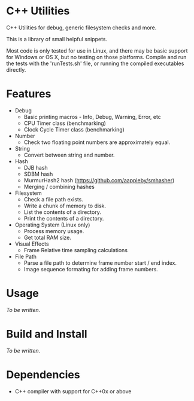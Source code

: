 # C++ Utilities

C++ Utilities for debug, generic filesystem checks and more.

This is a library of small helpful snippets.  

Most code is only tested for use in Linux, and there may be basic support for Windows or OS X, but no testing on those platforms. Compile and run the tests with the 'runTests.sh' file, or running the compiled executables directly.

# Features

- Debug
  - Basic printing macros - Info, Debug, Warning, Error, etc
  - CPU Timer class (benchmarking)
  - Clock Cycle Timer class (benchmarking)
- Number
  - Check two floating point numbers are approximately equal.
- String
  - Convert between string and number.
- Hash
  - DJB hash
  - SDBM hash
  - MurmurHash2 hash (https://github.com/aappleby/smhasher)
  - Merging / combining hashes
- Filesystem
  - Check a file path exists.
  - Write a chunk of memory to disk.
  - List the contents of a directory.
  - Print the contents of a directory.
- Operating System (Linux only)
  - Process memory usage.
  - Get total RAM size.
- Visual Effects
  - Frame Relative time sampling calculations
- File Path
  - Parse a file path to determine frame number start / end index.
  - Image sequence formating for adding frame numbers.

# Usage

_To be written._

# Build and Install

_To be written._

# Dependencies

- C++ compiler with support for C++0x or above
